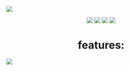 <img src="https://github.com/xdavidhu/lanGhost/raw/master/img/lanGhost.png" align=center/><br>
<p style="text-align: center;">
<img src="https://travis-ci.org/xdavidhu/lanGhost.svg?branch=master" align=center/>
<img src="https://img.shields.io/badge/python-3.3%2C%203.4%2C%203.5%2C%203.6-brightgreen.svg" align=center/>
<img src="https://img.shields.io/badge/license-MIT-blue.svg" align=center/>
<img src="https://img.shields.io/github/stars/xdavidhu/lanGhost.svg" align=center/>
</p>
<h1 align=center>features:</h1>
<img src="https://raw.githubusercontent.com/xdavidhu/lanGhost/master/img/features.png" align=center/><br>
